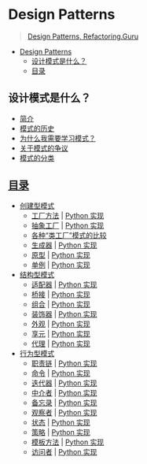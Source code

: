 # Design Patterns

> [Design Patterns, Refactoring.Guru](https://refactoring.guru/design-patterns)

- [Design Patterns](#design-patterns)
  - [设计模式是什么？](#设计模式是什么)
  - [目录](#目录)

## 设计模式是什么？

- [简介](https://refactoringguru.cn/design-patterns/what-is-pattern)
- [模式的历史](https://refactoringguru.cn/design-patterns/history)
- [为什么我需要学习模式？](https://refactoringguru.cn/design-patterns/why-learn-patterns)
- [关于模式的争议](https://refactoringguru.cn/design-patterns/criticism)
- [模式的分类](https://refactoringguru.cn/design-patterns/classification)

## [目录](https://refactoringguru.cn/design-patterns/catalog)

- [创建型模式](https://refactoringguru.cn/design-patterns/creational-patterns)
  - [工厂方法](https://refactoringguru.cn/design-patterns/factory-method)
    |
    [Python 实现](https://refactoringguru.cn/design-patterns/factory-method/python/example)
  - [抽象工厂](https://refactoringguru.cn/design-patterns/abstract-factory)
    |
    [Python 实现](https://refactoringguru.cn/design-patterns/abstract-factory/python/example)
  - [各种“类工厂”模式的比较](https://refactoringguru.cn/design-patterns/factory-comparison)
  - [生成器](https://refactoringguru.cn/design-patterns/builder)
    |
    [Python 实现](https://refactoringguru.cn/design-patterns/builder/python/example)
  - [原型](https://refactoringguru.cn/design-patterns/prototype)
    |
    [Python 实现](https://refactoringguru.cn/design-patterns/prototype/python/example)
  - [单例](https://refactoringguru.cn/design-patterns/singleton)
    |
    [Python 实现](https://refactoringguru.cn/design-patterns/prototype/python/example)
- [结构型模式](https://refactoringguru.cn/design-patterns/structural-patterns)
  - [适配器](https://refactoringguru.cn/design-patterns/adapter)
    |
    [Python 实现](https://refactoringguru.cn/design-patterns/adapter/python/example)
  - [桥接](https://refactoringguru.cn/design-patterns/bridge)
    |
    [Python 实现](https://refactoringguru.cn/design-patterns/bridge/python/example)
  - [组合](https://refactoringguru.cn/design-patterns/composite)
    |
    [Python 实现](https://refactoringguru.cn/design-patterns/composite/python/example)
  - [装饰器](https://refactoringguru.cn/design-patterns/decorator)
    |
    [Python 实现](https://refactoringguru.cn/design-patterns/decorator/python/example)
  - [外观](https://refactoringguru.cn/design-patterns/facade)
    |
    [Python 实现](https://refactoringguru.cn/design-patterns/facade/python/example)
  - [享元](https://refactoringguru.cn/design-patterns/flyweight)
    |
    [Python 实现](https://refactoringguru.cn/design-patterns/flyweight/python/example)
  - [代理](https://refactoringguru.cn/design-patterns/proxy)
    |
    [Python 实现](https://refactoringguru.cn/design-patterns/proxy/python/example)
- [行为型模式](https://refactoringguru.cn/design-patterns/behavioral-patterns)
  - [职责链](https://refactoringguru.cn/design-patterns/chain-of-responsibility)
    |
    [Python 实现](https://refactoringguru.cn/design-patterns/chain-of-responsibility/python/example)
  - [命令](https://refactoringguru.cn/design-patterns/command)
    |
    [Python 实现](https://refactoringguru.cn/design-patterns/command/python/example)
  - [迭代器](https://refactoringguru.cn/design-patterns/iterator)
    |
    [Python 实现](https://refactoringguru.cn/design-patterns/iterator/python/example)
  - [中介者](https://refactoringguru.cn/design-patterns/mediator)
    |
    [Python 实现](https://refactoringguru.cn/design-patterns/mediator/python/example)
  - [备忘录](https://refactoringguru.cn/design-patterns/memento)
    |
    [Python 实现](https://refactoringguru.cn/design-patterns/memento/python/example)
  - [观察者](https://refactoringguru.cn/design-patterns/observer)
    |
    [Python 实现](https://refactoringguru.cn/design-patterns/observer/python/example)
  - [状态](https://refactoringguru.cn/design-patterns/state)
    |
    [Python 实现](https://refactoringguru.cn/design-patterns/state/python/example)
  - [策略](https://refactoringguru.cn/design-patterns/strategy)
    |
    [Python 实现](https://refactoringguru.cn/design-patterns/strategy/python/example)
  - [模板方法](https://refactoringguru.cn/design-patterns/template-method)
    |
    [Python 实现](https://refactoringguru.cn/design-patterns/template-method/python/example)
  - [访问者](https://refactoringguru.cn/design-patterns/visitor)
    |
    [Python 实现](https://refactoringguru.cn/design-patterns/visitor/python/example)
